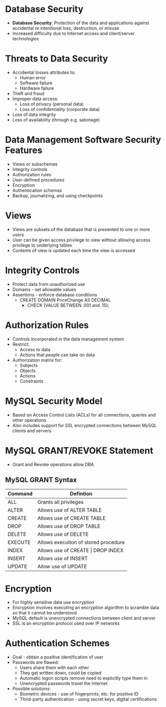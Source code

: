 # Database Security
- **Database Security**: Protection of the data and applications against accidental or intentional loss, destruction, or misuse
- Increased difficulty due to Internet access and client/server technologies

# Threats to Data Security
- Accidental losses attributes to:
	- Human error
	- Software failure
	- Hardware failure
- Theft and fraud
- Improper data access:
	- Loss of privacy (personal data)
	- Loss of confidentiality (corporate data)
- Loss of data integrity
- Loss of availability (through e.g. sabotage)

# Data Management Software Security Features
- Views or subschemas
- Integrity controls
- Authorization rules
- User-defined procedures
- Encryption
- Authentication schemas
- Backup, journalizing, and using checkpoints

# Views
- Views are subsets of the database that is presented to one or more users
- User can be given access privilege to view without allowing access privilege to underlying tables
- Contents of view is updated each time the view is accessed

# Integrity Controls
- Protect data from unauthorized use
- Domains - set allowable values
- Assertions - enforce database conditions
	- CREATE DOMAIN PriceChange AS DECIMAL
		- CHECK (VALUE BETWEEN .001 and .15);

# Authorization Rules
- Controls incorporated in the data management system
- Restrict: 
	- Access to data
	- Actions that people can take on data
- Authorization matrix for:
	- Subjects
	- Objects
	- Actions
	- Constraints

# MySQL Security Model
- Based on Access Control Lists (ACLs) for all connections, queries and other operations
- Also includes support for SSL encrypted connections between MySQL clients and servers

# MySQL GRANT/REVOKE Statement
- Grant and Revoke operations allow DBA 

## MySQL GRANT Syntax
|Command|Defintion|
|-|-|
|ALL|Grants all privileges|
|ALTER|Allows use of ALTER TABLE|
|CREATE|Allows use of CREATE TABLE|
|DROP|Allows use of DROP TABLE|
|DELETE|Allows use of DELETE|
|EXECUTE|Allows execution of stored procedure|
|INDEX|Allows use of CREATE \| DROP INDEX|
|INSERT|Allows use of INSERT|
|UPDATE|Allow use of UPDATE|

# Encryption
- For highly sensitive data use encryption
- Encryption involves executing an encryption algorithm to scramble data so that it cannot be understood
- MySQL default is unencrypted connections between client and server
- SSL is an encryption protocol used over IP networks

# Authentication Schemes
- Goal - obtain a positive identification of user
- Passwords are flawed:
	- Users share them with each other
	- They get written down, could be copied
	- Automatic logon scripts remove need to explicitly type them in
	- Unencrypted passwords travel the Internet
- Possible solutions:
	- Biometric devices - use of fingerprints, etc. for positive ID
	- Thrid-party authentication - using secret keys, digital certifications